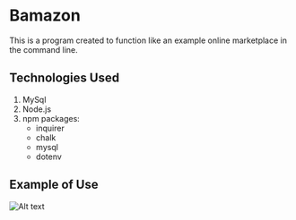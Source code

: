 # Bamazon

This is a program created to function like an example online marketplace in the command line.

## Technologies Used

1. MySql
1. Node.js
1. npm packages:
    * inquirer
    * chalk
    * mysql
    * dotenv

## Example of Use

![Alt text](/bamazon/open.png?raw=true "Bamazon Open Screen")